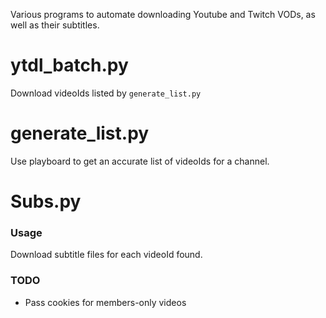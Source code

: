 Various programs to automate downloading Youtube and Twitch VODs, as well as their subtitles.


# ytdl_batch.py

Download videoIds listed by `generate_list.py`

# generate_list.py

Use playboard to get an accurate list of videoIds for a channel.


# Subs.py

### Usage

Download subtitle files for each videoId found.

### TODO

* Pass cookies for members-only videos